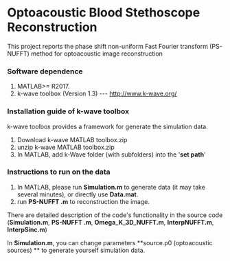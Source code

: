 # Optoacoustic Blood Stethoscope Reconstruction
 This project reports the phase shift non-uniform Fast Fourier transform (PS-NUFFT) method for optoacoustic image reconstruction

### Software dependence

1. MATLAB>= R2017. 
2. k-wave toolbox (Version 1.3) --- http://www.k-wave.org/

### Installation guide of k-wave toolbox

k-wave toolbox provides a framework for generate the simulation data.

1. Download k-wave MATLAB toolbox.zip
2. unzip k-wave MATLAB toolbox.zip
3. In MATLAB, add k-Wave folder (with subfolders) into the '**set path**'

### Instructions to run on the data

1. In MATLAB, please run  **Simulation.m** to generate data (it may take several minutes), or directly use **Data.mat**.
2. run **PS-NUFFT .m** to reconstruction the image.



There are detailed description of the code's functionality in the source code (**Simulation.m**, **PS-NUFFT .m**, **Omega_K_3D_NUFFT.m**, **InterpNUFFT.m**, **InterpSinc.m**)

In  **Simulation.m**, you can change parameters **source.p0 (optoacoustic sources) ** to generate yourself simulation data. 



